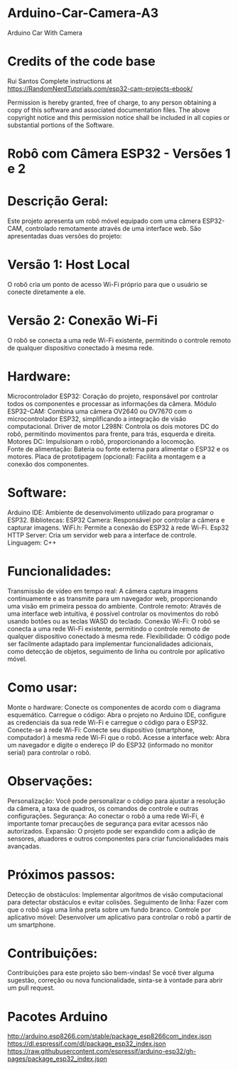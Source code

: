 # Arduino-Car-Camera-A3
Arduino Car With Camera


# Credits of the code base

  Rui Santos
  Complete instructions at https://RandomNerdTutorials.com/esp32-cam-projects-ebook/
  
  Permission is hereby granted, free of charge, to any person obtaining a copy of this software and associated documentation files.
  The above copyright notice and this permission notice shall be included in all copies or substantial portions of the Software.

# Robô com Câmera ESP32 - Versões 1 e 2

# Descrição Geral:

 Este projeto apresenta um robô móvel equipado com uma câmera ESP32-CAM, controlado remotamente através de uma interface web. São apresentadas duas versões do projeto:

# Versão 1: Host Local
 O robô cria um ponto de acesso Wi-Fi próprio para que o usuário se conecte diretamente a ele.
# Versão 2: Conexão Wi-Fi
 O robô se conecta a uma rede Wi-Fi existente, permitindo o controle remoto de qualquer dispositivo conectado à mesma rede.

# Hardware:

   Microcontrolador ESP32: Coração do projeto, responsável por controlar todos os componentes e processar as informações da câmera.
   Módulo ESP32-CAM: Combina uma câmera OV2640 ou OV7670 com o microcontrolador ESP32, simplificando a integração de visão computacional.
   Driver de motor L298N: Controla os dois motores DC do robô, permitindo movimentos para frente, para trás, esquerda e direita.
   Motores DC: Impulsionam o robô, proporcionando a locomoção.  
   Fonte de alimentação: Bateria ou fonte externa para alimentar o ESP32 e os motores.
   Placa de prototipagem (opcional): Facilita a montagem e a conexão dos componentes.

# Software:

Arduino IDE: Ambiente de desenvolvimento utilizado para programar o ESP32.
   Bibliotecas:
       ESP32 Camera: Responsável por controlar a câmera e capturar imagens.
       WiFi.h: Permite a conexão do ESP32 à rede Wi-Fi.
       Esp32 HTTP Server: Cria um servidor web para a interface de controle.
   Linguagem: C++
   
# Funcionalidades:

   Transmissão de vídeo em tempo real: A câmera captura imagens continuamente e as transmite para um navegador web, proporcionando uma visão em primeira pessoa do ambiente.
   Controle remoto: Através de uma interface web intuitiva, é possível controlar os movimentos do robô usando botões ou as teclas WASD do teclado.
   Conexão Wi-Fi: O robô se conecta a uma rede Wi-Fi existente, permitindo o controle remoto de qualquer dispositivo conectado à mesma rede.
   Flexibilidade: O código pode ser facilmente adaptado para implementar funcionalidades adicionais, como detecção de objetos, seguimento de linha ou controle por aplicativo móvel.

# Como usar:

   Monte o hardware: Conecte os componentes de acordo com o diagrama esquemático.
   Carregue o código: Abra o projeto no Arduino IDE, configure as credenciais da sua rede Wi-Fi e carregue o código para o ESP32.
   Conecte-se à rede Wi-Fi: Conecte seu dispositivo (smartphone, computador) à mesma rede Wi-Fi que o robô.
   Acesse a interface web: Abra um navegador e digite o endereço IP do ESP32 (informado no monitor serial) para controlar o robô.

# Observações:

   Personalização: Você pode personalizar o código para ajustar a resolução da câmera, a taxa de quadros, os comandos de controle e outras configurações.
   Segurança: Ao conectar o robô a uma rede Wi-Fi, é importante tomar precauções de segurança para evitar acessos não autorizados.
   Expansão: O projeto pode ser expandido com a adição de sensores, atuadores e outros componentes para criar funcionalidades mais avançadas.

# Próximos passos:

   Detecção de obstáculos: Implementar algoritmos de visão computacional para detectar obstáculos e evitar colisões.
   Seguimento de linha: Fazer com que o robô siga uma linha preta sobre um fundo branco.
   Controle por aplicativo móvel: Desenvolver um aplicativo para controlar o robô a partir de um smartphone.

# Contribuições:

Contribuições para este projeto são bem-vindas! Se você tiver alguma sugestão, correção ou nova funcionalidade, sinta-se à vontade para abrir um pull request.

# Pacotes Arduino

http://arduino.esp8266.com/stable/package_esp8266com_index.json
https://dl.espressif.com/dl/package_esp32_index.json
https://raw.githubusercontent.com/espressif/arduino-esp32/gh-pages/package_esp32_index.json
